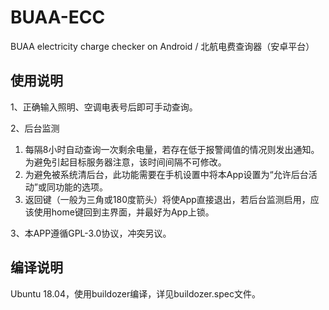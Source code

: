 # BUAA-ECC
BUAA electricity charge checker on Android / 北航电费查询器（安卓平台）

## 使用说明
1、正确输入照明、空调电表号后即可手动查询。

2、后台监测
1. 每隔8小时自动查询一次剩余电量，若存在低于报警阈值的情况则发出通知。为避免引起目标服务器注意，该时间间隔不可修改。
2. 为避免被系统清后台，此功能需要在手机设置中将本App设置为“允许后台活动”或同功能的选项。
3. 返回键（一般为三角或180度箭头）将使App直接退出，若后台监测启用，应该使用home键回到主界面，并最好为App上锁。

3、本APP遵循GPL-3.0协议，冲突另议。

## 编译说明
Ubuntu 18.04，使用buildozer编译，详见buildozer.spec文件。
